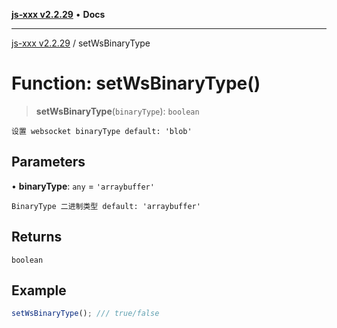 [**js-xxx v2.2.29**](../README.md) • **Docs**

***

[js-xxx v2.2.29](../README.md) / setWsBinaryType

# Function: setWsBinaryType()

> **setWsBinaryType**(`binaryType`): `boolean`

`设置 websocket binaryType default: 'blob'`

## Parameters

• **binaryType**: `any` = `'arraybuffer'`

`BinaryType 二进制类型 default: 'arraybuffer'`

## Returns

`boolean`

## Example

```ts
setWsBinaryType(); /// true/false
```
